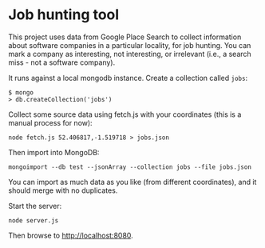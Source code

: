 Job hunting tool
================

This project uses data from Google Place Search to collect information about software companies in a particular locality, for job hunting. You can mark a company as interesting, not interesting, or irrelevant (i.e., a search miss - not a software company).

It runs against a local mongodb instance. Create a collection called `jobs`:

    $ mongo
    > db.createCollection('jobs')

Collect some source data using fetch.js with your coordinates (this is a manual process for now):

    node fetch.js 52.406817,-1.519718 > jobs.json

Then import into MongoDB:

    mongoimport --db test --jsonArray --collection jobs --file jobs.json

You can import as much data as you like (from different coordinates), and it should merge with no duplicates.

Start the server:

    node server.js

Then browse to [http://localhost:8080](http://localhost:8080).
